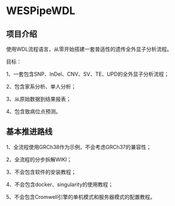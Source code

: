 # WESPipeWDL
## 项目介绍
使用WDL流程语言，从零开始搭建一套普适性的遗传全外显子分析流程。

目标：

1、一套包含SNP、InDel、CNV、SV、TE、UPD的全外显子分析流程；

2、包含家系分析、单人分析；

3、从原始数据到结果报表；

4、包含致病位点预测。



## 基本推进路线

1、全流程使用GRCh38作为示例，不会考虑GRCh37的兼容性；

2、全流程的分步拆解WIKI；

3、不会包含软件的安装教程；

4、不会包含docker、singularity的使用教程；

5、不会包含Cromwell引擎的单机模式和服务器模式的配置教程。



